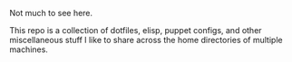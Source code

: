 
Not much to see here.

This repo is a collection of dotfiles, elisp, puppet configs, and other miscellaneous stuff
I like to share across the home directories of multiple machines.
